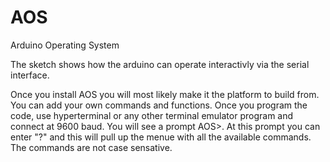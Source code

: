 # AOS
Arduino Operating System

The sketch shows how the arduino can operate interactivly via the serial interface.

Once you install AOS you will most likely make it the platform to build from.  You can add your own commands and functions.  Once you program the code, use hyperterminal or any other terminal emulator program and connect at 9600 baud.  You will see a prompt AOS>.  At this prompt you can enter "?" and this will pull up the menue with all the available commands.  The commands are not case sensative.
